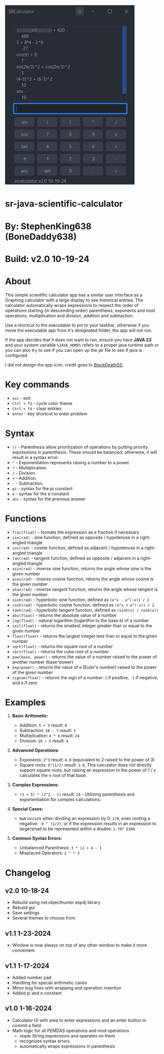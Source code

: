 # ![alt text](res/img1.png)

# sr-java-scientific-calculator
# By: StephenKing638 (BoneDaddy638)
# Build: v2.0 10-19-24

# About
This simple scientific calculator app has a similar user interface as a Graphing calculator with a large display to see historical entries. The calculator automatically wraps expressions to respect the order of operations starting (in descending order) parenthesis, exponents and mod operations, multiplication and division, addition and subtraction.

Use a shortcut to the executable to pin to your taskbar, otherwise if you move the executable app from it's designated folder, the app will not run.

If the app decides that it does not want to run, ensure you have **JAVA 23** and your system variable `%JAVA_HOME%` refers to a proper java runtime path or you can also try to see if you can open up the jar file to see if java is configured.

I did not design the app icon; credit goes to [BlackDeathSS](https://github.com/BlackDeathSS).

# Key commands
* `esc` - exit
* `Ctrl + f3` - cycle color theme
* `Ctrl + f4` - clear entries
* `enter` - key shortcut to enter problem

# Syntax
* `()` - Parenthesis allow prioritization of operations by putting priority expressions in parenthesis. These should be balanced; otherwise, it will result in a syntax error.
* `^` - Exponentiation represents raising a number to a power.
* `*` - Multiplication.
* `/` - Division.
* `+` - Addition.
* `-` - Subtraction.
* `pi` - syntax for the pi constant
* `e` - syntax for the e constant
* `ans` - syntax for the previous answer

# Functions
* `frac(float)` - formats the expression as a fraction if necessary
* `sin(rad)` - sine function, defined as opposite / hypotenuse in a right-angled triangle
* `cos(rad)` - cosine function, defined as adjacent / hypotenuse in a right-angled triangle
* `tan(rad)` - tangent function, defined as opposite / adjacent in a right-angled triangle
* `asin(rad)` - inverse sine function, returns the angle whose sine is the given number
* `acos(rad)` - inverse cosine function, returns the angle whose cosine is the given number
* `atan(rad)` - inverse tangent function, returns the angle whose tangent is the given number
* `sinh(rad)` - hyperbolic sine function, defined as `(e^x - e^(-x)) / 2`
* `cosh(rad)` - hyperbolic cosine function, defined as `(e^x + e^(-x)) / 2`
* `tanh(rad)` - hyperbolic tangent function, defined as `(sinh(x) / cosh(x))`
* `abs(float)` - returns the absolute value of a number
* `log(float)` - natural logarithm (logarithm to the base e) of a number
* `ceil(float)` - returns the smallest integer greater than or equal to the given number
* `floor(float)` - returns the largest integer less than or equal to the given number
* `sqrt(float)` - returns the square root of a number
* `cbrt(float)` - returns the cube root of a number
* `pow(base, power)` - returns the value of a number raised to the power of another number (base^power)
* `exp(power)` - returns the value of e (Euler's number) raised to the power of the given number
* `signum(float)` - returns the sign of a number: `1` if positive, `-1` if negative, and `0` if zero

# Examples
1. **Basic Arithmetic:**
   - Addition: `5 + 3` result: `8`
   - Subtraction: `10 - 7` result: `3`
   - Multiplication: `4 * 6` result: `24`
   - Division: `20 / 5` result: `4`

2. **Advanced Operations:**
   - Exponents: `2^3` result: `8.0` (equivalent to 2 raised to the power of 3)
   - Square roots: `9^(1/2)` result: `3.0`, This calculator does not directly support square roots, but raising an expression to the power of 1 / x calculates the x root of that base.

3. **Complex Expressions:**
   - `(3 + 5) * (2^2 - 1)` result: `24` - Utilizing parenthesis and exponentiation for complex calculations.

4. **Special Cases:**
   - `NaN` occurs when dividing an expression by 0: `1/0`, even rooting a negative: `-9 ^ (1/2)`, or if the expression results in an expression to large/small to be represented within a double: `1.797 E308`

5. **Common Syntax Errors:**
   - Unbalanced Parenthesis: `3 * (2 + 4 - 1`
   - Misplaced Operators: `2 ^ * 3`


# Changelog

## v2.0 10-18-24
* Rebuild using net.objecthunter exp4j library
* Rebuild gui
* Save settings
* Several themes to choose from

## v1.1 1-23-2024
* Window is now always on top of any other window to make it more convenient.

## v1.1 1-17-2024
* Added number pad
* Handling for special arithmetic cases
* Minor bug fixes with wrapping and operation insertion
* Added pi and e constant

## v1.0 1-16-2024
* Calculator UI with area to enter expressions and an enter button to commit a field
* Math logic for all PEMDAS operations and mod operations
    - reads String expressions and operates on them
    - recognizes syntax errors
    - automatically wraps expressions in parenthesis